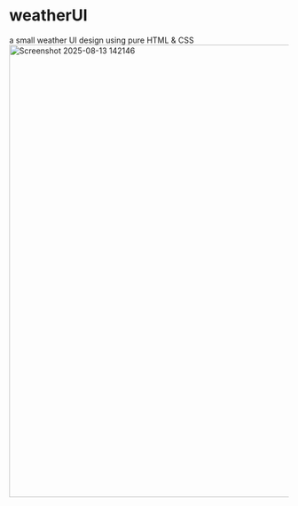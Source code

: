# weatherUI
a small weather UI design using pure HTML &amp; CSS 
<img width="1625" height="814" alt="Screenshot 2025-08-13 142146" src="https://github.com/user-attachments/assets/aec25c04-a40e-403d-ab44-c2caf4fcf4f1" />
